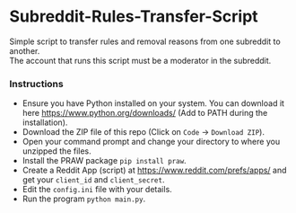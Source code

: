 # Subreddit-Rules-Transfer-Script
Simple script to transfer rules and removal reasons from one subreddit to another.  
The account that runs this script must be a moderator in the subreddit.  

### Instructions
- Ensure you have Python installed on your system. You can download it here https://www.python.org/downloads/ (Add to PATH during the installation).
- Download the ZIP file of this repo (Click on ```Code``` -> ```Download ZIP```).
- Open your command prompt and change your directory to where you unzipped the files.
- Install the PRAW package ```pip install praw```.
- Create a Reddit App (script) at https://www.reddit.com/prefs/apps/ and get your ```client_id``` and ```client_secret```.
- Edit the ```config.ini``` file with your details.
- Run the program ```python main.py```.
